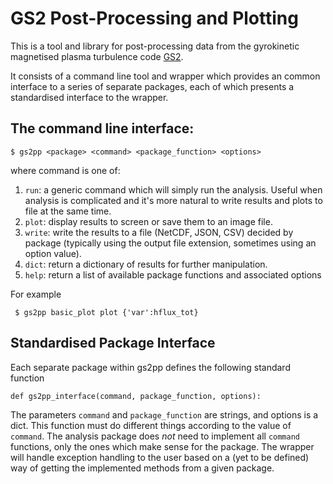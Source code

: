 # GS2 Post-Processing and Plotting

This is a tool and library for post-processing data from the gyrokinetic magnetised plasma turbulence code [GS2](http://gyrokinetics.sourceforge.net).

It consists of a command line tool and wrapper which provides an common interface to a series of separate packages, each of which presents a standardised interface to the wrapper. 

## The command line interface:

    $ gs2pp <package> <command> <package_function> <options>
   
where command is one of:

1. `run`: a generic command which will simply run the analysis. Useful when analysis is complicated and it's more natural to write results and plots to file at the same time.
2. `plot`: display results to screen or save them to an image file.
3. `write`: write the results to a file (NetCDF, JSON, CSV) decided by package (typically using the output file extension, sometimes using an option value).
4. `dict`: return a dictionary of results for further manipulation.
5. `help`: return a list of available package functions and associated options
   
For example

     $ gs2pp basic_plot plot {'var':hflux_tot}

## Standardised Package Interface

Each separate package within gs2pp defines the following standard function

    def gs2pp_interface(command, package_function, options):

The parameters `command` and `package_function` are strings, and options is a dict. This function must do different things according to the value of `command`. The analysis package does *not* need to implement all `command` functions, only the ones which make sense for the package. The wrapper will handle exception handling to the user based on a (yet to be defined) way of getting the implemented methods from a given package.

